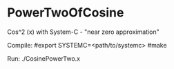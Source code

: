 # PowerTwoOfCosine
Cos^2 (x) with System-C  -   "near zero approximation"

Compile: 
#export SYSTEMC=<path/to/systemc>
#make

Run:
./CosinePowerTwo.x

